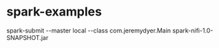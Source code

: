 # spark-examples

spark-submit --master local --class com.jeremydyer.Main spark-nifi-1.0-SNAPSHOT.jar